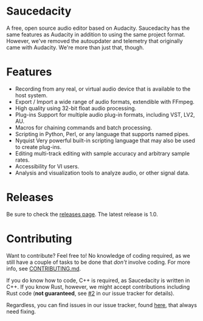 # Saucedacity

A free, open source audio editor based on Audacity. Saucedacity has the same features as Audacity in addition to using the same project format. However, we've removed the autoupdater and telemetry that originally came with Audacity. We're more than just that, though.

# Features

* Recording from any real, or virtual audio device that is available to the host system.
* Export / Import a wide range of audio formats, extendible with FFmpeg.
* High quality using 32-bit float audio processing.
* Plug-ins Support for multiple audio plug-in formats, including VST, LV2, AU.
* Macros for chaining commands and batch processing.
* Scripting in Python, Perl, or any language that supports named pipes.
* Nyquist Very powerful built-in scripting language that may also be used to create plug-ins.
* Editing multi-track editing with sample accuracy and arbitrary sample rates.
* Accessibility for VI users.
* Analysis and visualization tools to analyze audio, or other signal data.

# Releases
Be sure to check the [releases page](https://github.com/generic-pers0n/saucedacity/releases). The latest release is 1.0.

# Contributing
Want to contribute? Feel free to! No knowledge of coding required, as we still have a couple of tasks to be done that _don't_ involve coding. For more info, see [CONTRIBUTING.md](https://github.com/generic-pers0n/saucedacity/blob/main/CONTRIBUTING.md).

If you do know how to code, C++ is required, as Saucedacity is written in C++. If you know Rust, however, we might accept contributions including Rust code (**not guaranteed**, see [#2](https://github.com/generic-pers0n/issues/2) in our issue tracker for details).

Regardless, you can find issues in our issue tracker, found [here](https://github.com/generic-pers0n/saucedacity/issues), that always need fixing.
